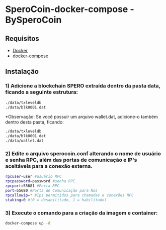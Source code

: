 # SperoCoin-docker-compose - BySperoCoin
## Requisitos
* [Docker]
* [docker-compose]

## Instalação
### 1) Adicione a blockchain SPERO extraída dentro da pasta data, ficando a seguinte estrutura:

```sh
./data/txleveldb
./data/blk0001.dat
```
*Observação: Se você possuir um arquivo wallet.dat, adicione-o também dentro desta pasta, ficando:

```sh
./data/txleveldb
./data/blk0001.dat
./data/wallet.dat
```

### 2) Edite o arquivo sperocoin.conf alterando o nome de usuário e senha RPC, além das portas de comunicação e IP's aceitáveis para a conexão externa.

```sh
rpcuser=user #usuário RPC
rpcpassword=password #senha RPC
rpcport=55681 #Porta RPC
port=55680 #Porta de Comunicação para Nós
rpcallowip=* #Ips permitidos para chamadas e conexões RPC
staking=0 #(0 = desabilitado, 1 = habilitado)
```

### 3) Execute o comando para a criação da imagem e container:

```sh
docker-compose up -d
```

[Docker]: <https://docs.docker.com/get-docker>
[docker-compose]: <https://docs.docker.com/compose/install>
